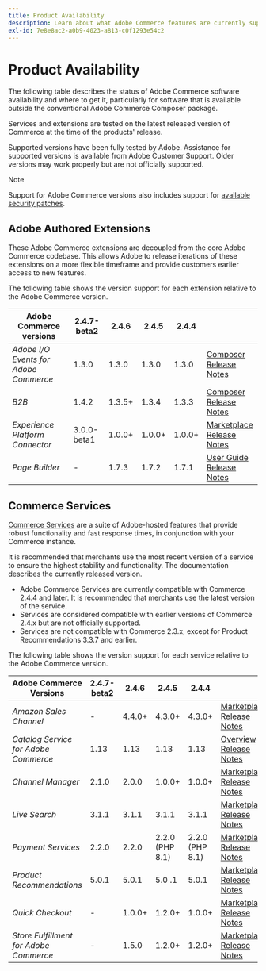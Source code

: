 ```yaml
---
title: Product Availability
description: Learn about what Adobe Commerce features are currently supported and check their compatibility with specific Adobe Commerce releases.
exl-id: 7e8e8ac2-a0b9-4023-a813-c0f1293e54c2
---
```

# Product Availability

The following table describes the status of Adobe Commerce software availability and where to get it, particularly for software that is available outside the conventional Adobe Commerce Composer package.

Services and extensions are tested on the latest released version of Commerce at the time of the products' release.

Supported versions have been fully tested by Adobe. Assistance for supported versions is available from Adobe Customer Support. Older versions may work properly but are not officially supported.

>[!NOTE]
>
>Support for Adobe Commerce versions also includes support for [available security patches](versions.md).

## Adobe Authored Extensions

These Adobe Commerce extensions are decoupled from the core Adobe Commerce codebase. This allows Adobe to release iterations of these extensions on a more flexible timeframe and provide customers earlier access to new features.


The following table shows the version support for each extension relative to the Adobe Commerce version.

| **Adobe Commerce versions**           | 2.4.7-beta2 | 2.4.6  | 2.4.5  | 2.4.4  |                                                                                                                                                                                                                                          |
|---------------------------------------|-------------|--------|--------|--------|------------------------------------------------------------------------------------------------------------------------------------------------------------------------------------------------------------------------------------------|
| _Adobe I/O Events for Adobe Commerce_ | 1.3.0       | 1.3.0  | 1.3.0  | 1.3.0  | [Composer](https://developer.adobe.com/commerce/extensibility/events/installation/) <br/>[Release Notes](https://developer.adobe.com/commerce/extensibility/events/release-notes/)                                                       |
| _B2B_                                 | 1.4.2       | 1.3.5+ | 1.3.4  | 1.3.3  | [Composer](https://experienceleague.adobe.com/docs/commerce-admin/b2b/install.html) <br/> [Release Notes](https://experienceleague.adobe.com/docs/commerce-admin/b2b/release-notes.html)                                                 |
| _Experience Platform Connector_       | 3.0.0-beta1 | 1.0.0+ | 1.0.0+ | 1.0.0+ | [Marketplace](https://commercemarketplace.adobe.com/magento-experience-platform-connector.html)<br/>[Release Notes](https://experienceleague.adobe.com/docs/commerce-merchant-services/experience-platform-connector/release-notes.html) |
| _Page Builder_                        | -           | 1.7.3  | 1.7.2  | 1.7.1  | [User Guide](https://experienceleague.adobe.com/docs/commerce-admin/page-builder/guide-overview.html)<br/> [Release Notes](https://experienceleague.adobe.com/docs/commerce-admin/page-builder/release-notes.html)                       |

## Commerce Services

[Commerce Services](https://experienceleague.adobe.com/docs/commerce-merchant-services/user-guides/home.html) are a suite of Adobe-hosted features that provide robust functionality and fast response times, in conjunction with your Commerce instance.

It is recommended that merchants use the most recent version of a service to ensure the highest stability and functionality. The documentation describes the currently released version.

* Adobe Commerce Services are currently compatible with Commerce 2.4.4 and later. It is recommended that merchants use the latest version of the service.
* Services are considered compatible with earlier versions of Commerce 2.4.x but are not officially supported.
* Services are not compatible with Commerce 2.3.x, except for Product Recommendations 3.3.7 and earlier.

The following table shows the version support for each service relative to the Adobe Commerce version.

| **Adobe Commerce Versions**            | 2.4.7-beta2 | 2.4.6  | 2.4.5           | 2.4.4           |                                                                                                                                                                                                                                                |
|----------------------------------------|-------------|--------|-----------------|-----------------|------------------------------------------------------------------------------------------------------------------------------------------------------------------------------------------------------------------------------------------------|
| _Amazon Sales Channel_                 | -           | 4.4.0+ | 4.3.0+          | 4.3.0+          | [Marketplace](https://commercemarketplace.adobe.com/magento-module-amazon.html)<br/> [Release Notes](https://experienceleague.adobe.com/docs/commerce-channels/amazon/release-notes.html)                                                      |
| _Catalog Service for Adobe Commerce_   | 1.13        | 1.13   | 1.13            | 1.13            | [Overview](https://experienceleague.adobe.com/docs/commerce-merchant-services/catalog-service/guide-overview.html)<br/> [Release Notes](https://experienceleague.adobe.com/docs/commerce-merchant-services/catalog-service/release-notes.html) |
| _Channel Manager_                      | 2.1.0       | 2.0.0  | 1.0.0+          | 1.0.0+          | [Marketplace](https://commercemarketplace.adobe.com/magento-channel-manager.html)<br/> [Release Notes](https://experienceleague.adobe.com/docs/commerce-channels/channel-manager/release-notes.html)                                           |
| _Live Search_                          | 3.1.1       | 3.1.1  | 3.1.1           | 3.1.1           | [Marketplace](https://commercemarketplace.adobe.com/magento-live-search.html)<br/>[Release Notes](https://experienceleague.adobe.com/docs/commerce-merchant-services/live-search/release-notes.html)                                           |
| _Payment Services_                     | 2.2.0       | 2.2.0  | 2.2.0 (PHP 8.1) | 2.2.0 (PHP 8.1) | [Marketplace](https://commercemarketplace.adobe.com/magento-payment-services.html)<br/> [Release Notes](https://commercemarketplace.adobe.com/magento-payment-services.html)                                                                   |
| _Product Recommendations_              | 5.0.1         | 5.0.1    | 5.0 .1            | 5.0.1           | [Marketplace](https://commercemarketplace.adobe.com/magento-product-recommendations.html)<br/> [Release Notes](https://experienceleague.adobe.com/docs/commerce-merchant-services/product-recommendations/release-notes.html)                  |
| _Quick Checkout_                       | -           | 1.0.0+ | 1.2.0+          | 1.0.0+          | [Marketplace](https://commercemarketplace.adobe.com/magento-quick-checkout.html)<br/> [Release Notes](https://experienceleague.adobe.com/docs/commerce-merchant-services/product-recommendations/release-notes.html)                           |
| _Store Fulfillment for Adobe Commerce_ | -           | 1.5.0  | 1.2.0+          | 1.2.0+          | [Marketplace](https://commercemarketplace.adobe.com/store-fulfillment-magento-walmart.html)<br/> [Release Notes](https://experienceleague.adobe.com/docs/commerce-merchant-services/store-fulfillment/release-notes.html)                      |
